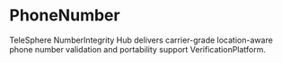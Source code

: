 # PhoneNumber
TeleSphere NumberIntegrity Hub delivers carrier-grade location-aware phone number validation and portability support VerificationPlatform.
